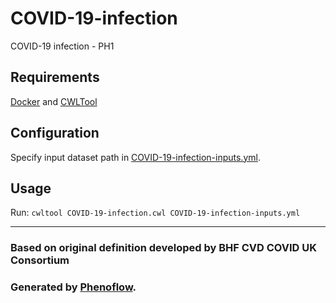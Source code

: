 # COVID-19-infection

COVID-19 infection - PH1

## Requirements

[Docker](https://docs.docker.com/install/) and [CWLTool](https://github.com/common-workflow-language/cwltool#install)

## Configuration

Specify input dataset path in [COVID-19-infection-inputs.yml](COVID-19-infection-inputs.yml).

## Usage

Run: `cwltool COVID-19-infection.cwl COVID-19-infection-inputs.yml`

***

### Based on original definition developed by BHF CVD COVID UK Consortium
### Generated by [Phenoflow](https://kclhi.org/phenoflow).
